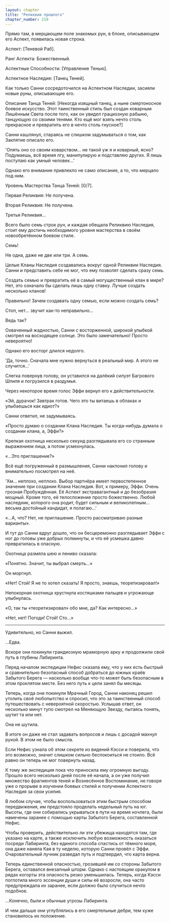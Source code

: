 ```yaml
---
layout: chapter
title: "Реликвии прошлого"
chapter_number: 219
---
```


Прямо там, в мерцающем поле знакомых рун, в блоке, описывающем его Аспект, появилась новая строка.

Аспект: [Теневой Раб].

Ранг Аспекта: Божественный.

Аспектные Способности: [Управление Тенью].

Аспектное Наследие: [Танец Теней].

Как только Санни сосредоточился на Аспектном Наследии, засияли новые руны, описывающие его.

Описание Танца Теней: [Некогда изящный танец, а ныне смертоносное боевое искусство. Этот таинственный стиль был создан коварным Лишённым Света после того, как он увидел грациозную рабыню, танцующую со своими тенями. Кто ещё мог взять нечто столь прекрасное и превратить его в нечто столь гнусное?]

Санни кашлянул, стараясь не слишком задумываться о том, как Заклятие описало его.

'Опять оно со своим коварством... не такой уж я и коварный, ясно? Подумаешь, всё время лгу, манипулирую и подставляю других. Я лишь поступаю как умный человек...'

Однако его внимание привлекло не само описание, а то, что мерцало под ним.

Уровень Мастерства Танца Теней: [0/7].

Первая Реликвия: Не получена.

Вторая Реликвия: Не получена.

Третья Реликвия...

Всего было семь строк рун, и каждая обещала Реликвию Наследия, стоит ему достичь необходимого уровня мастерства в своём новообретённом боевом стиле.

Семь!

Не одна, даже не две или три. А семь.

Целые Кланы Наследия создавались вокруг одной Реликвии Наследия. Санни и представить себе не мог, что ему позволят сделать сразу семь.

Создать семью и превратить её в самый могущественный клан в мире? Нет, это означало бы сделать лишь одну ставку. Лучше создать несколько кланов!

Правильно! Зачем создавать одну семью, если можно создать семь?

Стоп, нет... звучит как-то неправильно...

Ведь так?

Охваченный жадностью, Санни с восторженной, широкой улыбкой смотрел на восходящее солнце. Это было замечательно! Просто невероятно!

Однако его восторг длился недолго.

'Да, точно. Сначала мне нужно вернуться в реальный мир. А этого не случится...'

Слегка повернув голову, он уставился на далёкий силуэт Багрового Шпиля и погрузился в раздумья.

Через некоторое время голос Эффи вернул его к действительности.

«Эй, дурачок! Завтрак готов. Чего это ты витаешь в облаках и улыбаешься как идиот?»

Санни ответил, не задумываясь.

«Просто думаю о создании Клана Наследия. Ты когда-нибудь думала о создании клана, а, Эффи?»

Крепкая охотница несколько секунд разглядывала его со странным выражением лица, а потом усмехнулась.

«...Это приглашение?»

Всё ещё погруженный в размышления, Санни наклонил голову и внимательно посмотрел на неё.

'Хм... неплохо, неплохо. Выбор партнёра имеет первостепенное значение при создании Клана Наследия. Вот, к примеру, Эффи. Очень грозная Пробуждённая. Её Аспект экстравагантный и до безобразия мощный. Кроме того, её телосложение просто божественно. Любой наследник, которого она родит, будет сильным и великолепным... весьма достойный кандидат, я полагаю...'

«...А, что? Нет, не приглашение. Просто рассматриваю разные варианты».

И тут до Санни вдруг дошло, что он бесцеремонно разглядывает Эффи с ног до головы уже добрых полминуты, и что её усмешка давно превратилась в опасную.

Охотница размяла шею и лениво сказала:

«Понятно. Значит, ты выбрал смерть...»

Он моргнул.

«Нет! Стой! Я не то хотел сказать! Я просто, знаешь, теоретизировал!»

Непокорная охотница хрустнула костяшками пальцев и угрожающе улыбнулась.

«О, так ты «теоретизировал» обо мне, да? Как интересно...»

«Нет, нет! Погоди! Стой! Сто...»

***

Удивительно, но Санни выжил.

...Едва.

Вскоре они покинули грандиозную мраморную арку и продолжили свой путь в глубины Лабиринта.

Перед началом экспедиции Нефис сказала ему, что у них есть быстрый и сравнительно безопасный способ добраться до южных краёв Забытого Берега — насколько вообще что-то может быть безопасным в этом проклятом месте. Без него путь к цели занял бы месяцы.

Теперь, когда они покинули Мрачный Город, Санни наконец решил утолить своё любопытство и спросил, что это за таинственный способ путешествовать с невероятной скоростью. Услышав ответ, он несколько минут тупо смотрел на Меняющую Звезду, пытаясь понять, шутит та или нет.

Она не шутила.

В итоге он даже не стал задавать вопросов и лишь с досадой махнул рукой. В этом не было смысла.

Если Нефис узнала об этом секрете из видений Кэсси и поверила, что это возможно, значит слишком сильно беспокоиться не стоило. Всё равно он теперь не мог повернуть назад.

К тому же экспедиция пока что приносила ему огромную выгоду. Прошло всего несколько дней после её начала, а он уже получил множество фрагментов теней и Вознесённое Воспоминание, не говоря уже о прорыве в изучении боевых стилей и получении Аспектного Наследия за свои усилия.

В любом случае, чтобы воспользоваться этим быстрым способом передвижения, им предстояло проделать недельный путь на юг. Высоты, где они собирались укрываться в пути на время ночлега, были намечены заранее с помощью карты Забытого Берега, составленной Нефис.

Чтобы проверить, действительно ли эти убежища находятся там, где указано на карте, а также исключить любую возможность оказаться посреди Лабиринта, без единого способа спастись от тёмного моря, она даже наняла Кая в ту неделю, которую Санни провёл с Эффи. Очаровательный лучник разведал путь и подтвердил, что карта верна.

Теперь единственной опасностью, грозившей им со стороны Забытого Берега, оставался внезапный шторм. Однако с настоящим оракулом в рядах когорты эта опасность резко уменьшилась. Теперь, когда Кэсси поглотила много эссенции души и силы её возросли, она часто предупреждала их заранее, если должно было случиться нечто подобное.

...Конечно, были и обычные угрозы Лабиринта.

И чем дальше они углублялись в его смертельные дебри, тем хуже становилось их положение.